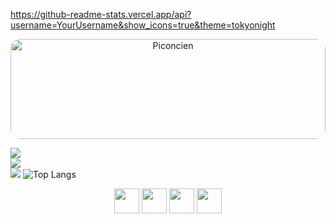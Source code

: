 https://github-readme-stats.vercel.app/api?username=YourUsername&show_icons=true&theme=tokyonight
<p align="center">
  <img src="https://github.com/entlv/learning-journey/blob/main/piconcien.png?raw=true"
       alt="Piconcien"
       style="width: 100%; height: auto; max-height: 160px; border-radius: 16px; object-fit: cover;" />
</p>

![](https://github-readme-stats.vercel.app/api?username=entlv&theme=transparent&hide_border=false&include_all_commits=true&count_private=false)<br/>
![](https://nirzak-streak-stats.vercel.app/?user=entlv&theme=transparent&hide_border=false)<br/>
![](https://github-readme-stats.vercel.app/api/top-langs/?username=entlv&theme=transparent&hide_border=false&include_all_commits=true&count_private=false&layout=compact)
![Top Langs](https://github-readme-stats.vercel.app/api/top-langs/?username=entlv&layout=donut-vertical)
<!-- Proudly created with GPRM ( https://gprm.itsvg.in ) -->
<p align="center">
  <img src="https://cdn.jsdelivr.net/gh/devicons/devicon/icons/cplusplus/cplusplus-original.svg" width="40" />
  <img src="https://cdn.jsdelivr.net/gh/devicons/devicon/icons/python/python-original.svg" width="40" />
  <img src="https://cdn.jsdelivr.net/gh/devicons/devicon/icons/javascript/javascript-original.svg" width="40" />
  <img src="https://cdn.jsdelivr.net/gh/devicons/devicon/icons/linux/linux-original.svg" width="40" />
</p>
